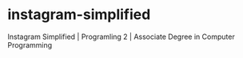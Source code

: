 # instagram-simplified
Instagram Simplified | Programling 2 | Associate Degree in Computer Programming
